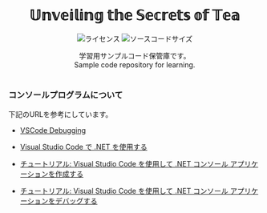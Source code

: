 <div align="center">

# 𝕌𝕟𝕧𝕖𝕚𝕝𝕚𝕟𝕘 𝕥𝕙𝕖 𝕊𝕖𝕔𝕣𝕖𝕥𝕤 𝕠𝕗 𝕋𝕖𝕒
![ライセンス](https://img.shields.io/github/license/184ym2/til)
![ソースコードサイズ](https://img.shields.io/github/languages/code-size/184ym2/til)

学習用サンプルコード保管庫です。</br>
Sample code repository for learning.</br>
</div>

# 

### コンソールプログラムについて

下記のURLを参考にしています。

* [VSCode Debugging](https://code.visualstudio.com/docs/editor/debugging)<br>

* [Visual Studio Code で .NET を使用する](https://code.visualstudio.com/docs/languages/dotnet)<br>

* [チュートリアル: Visual Studio Code を使用して .NET コンソール アプリケーションを作成する](https://learn.microsoft.com/ja-jp/dotnet/core/tutorials/with-visual-studio-code?pivots=dotnet-6-0)<br>

* [チュートリアル: Visual Studio Code を使用して .NET コンソール アプリケーションをデバッグする](https://learn.microsoft.com/ja-jp/dotnet/core/tutorials/debugging-with-visual-studio-code?pivots=dotnet-6-0)<br>

